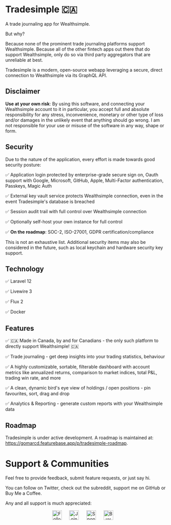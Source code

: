 # Tradesimple 🇨🇦 

A trade journaling app for Wealthsimple.

But why?

Because none of the prominent trade journaling platforms support Wealthsimple. Because all of the other fintech apps out there that do support Wealthsimple, only do so via third party aggregators that are unreliable at best.

Tradesimple is a modern, open-source webapp leveraging a secure, direct connection to Wealthsimple via its GraphQL API.

## Disclaimer

**Use at your own risk**: By using this software, and connecting your Wealthsimple account to it in particular, you accept full and absolute responsibility for any stress, inconvenience, monetary or other type of loss and/or damages in the unlikely event that anything should go wrong. I am not responsible for your use or misuse of the software in any way, shape or form.

## Security

Due to the nature of the application, every effort is made towards good security posture:

:white_check_mark: Application login protected by enterprise-grade secure sign on, Oauth support with Google, Microsoft, GitHub, Apple, Multi-Factor authentication, Passkeys, Magic Auth

:white_check_mark: External key vault service protects Wealthsimple connection, even in the event Tradesimple's database is breached

:white_check_mark: Session audit trail with full control over Wealthsimple connection

:white_check_mark: Optionally self-host your own instance for full control

:white_check_mark: **On the roadmap**: SOC-2, ISO-27001, GDPR certification/compliance

This is not an exhaustive list. Additional security items may also be considered in the future, such as local keychain and hardware security key support.

## Technology

:white_check_mark: Laravel 12

:white_check_mark: Livewire 3

:white_check_mark: Flux 2

:white_check_mark: Docker

## Features

:white_check_mark: 🇨🇦 Made in Canada, by and for Canadians - the only such platform to directly support Wealthsimple! 🇨🇦

:white_check_mark: Trade journaling - get deep insights into your trading statistics, behaviour

:white_check_mark: A highly customizable, sortable, filterable dashboard with account metrics like annualized returns, comparison to market indices, total P&L, trading win rate, and more

:white_check_mark: A clean, dynamic bird's eye view of holdings / open positions - pin favourites, sort, drag and drop

:white_check_mark: Analytics & Reporting - generate custom reports with your Wealthsimple data

## Roadmap

Tradesimple is under active development. A roadmap is maintained at: https://gomarcd.featurebase.app/p/tradesimple-roadmap.

# Support & Communities

Feel free to provide feedback, submit feature requests, or just say hi.

You can follow on Twitter, check out the subreddit, support me on GitHub or Buy Me a Coffee.

Any and all support is much appreciated:

<div align="center">

[<img src="https://img.shields.io/twitter/follow/gomarcd?style=social" alt="Follow on Twitter" height="30" style="vertical-align: middle;">](https://twitter.com/gomarcd)
&nbsp;&nbsp;&nbsp;&nbsp;
[<img src="https://img.shields.io/reddit/subreddit-subscribers/tradesimple?label=r%2Ftradesimple&labelColor=FF4500&color=FF4500&logoColor=ffffff&style=for-the-badge&logo=reddit" alt="Join r/tradesimple on Reddit" height="30" style="vertical-align: middle;">](https://www.reddit.com/r/tradesimple/)
&nbsp;&nbsp;&nbsp;&nbsp;
[<img src="https://img.shields.io/static/v1?label=Sponsor&message=%E2%9D%A4&logo=GitHub&color=%23fe8e86" alt="Sponsor on GitHub" height="30" style="vertical-align: middle;">](https://github.com/sponsors/gomarcd)
&nbsp;&nbsp;&nbsp;&nbsp;
[<img src="https://www.buymeacoffee.com/assets/img/custom_images/yellow_img.png" alt="Buy Me a Coffee" height="30" style="vertical-align: middle;">](https://www.buymeacoffee.com/gomarcd)
&nbsp;&nbsp;&nbsp;&nbsp;
</div>
